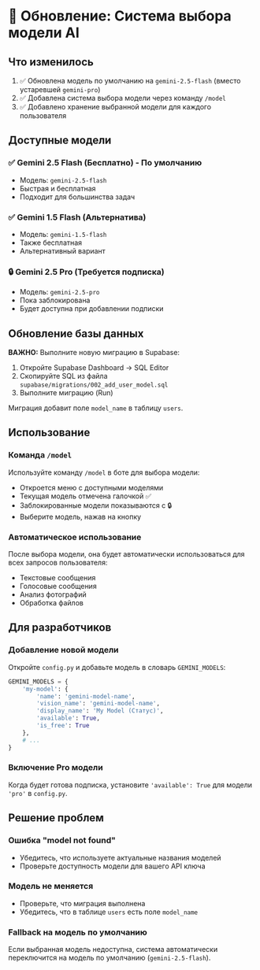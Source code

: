 # 🤖 Обновление: Система выбора модели AI

## Что изменилось

1. ✅ Обновлена модель по умолчанию на `gemini-2.5-flash` (вместо устаревшей `gemini-pro`)
2. ✅ Добавлена система выбора модели через команду `/model`
3. ✅ Добавлено хранение выбранной модели для каждого пользователя

## Доступные модели

### ✅ Gemini 2.5 Flash (Бесплатно) - По умолчанию
- Модель: `gemini-2.5-flash`
- Быстрая и бесплатная
- Подходит для большинства задач

### ✅ Gemini 1.5 Flash (Альтернатива)
- Модель: `gemini-1.5-flash`
- Также бесплатная
- Альтернативный вариант

### 🔒 Gemini 2.5 Pro (Требуется подписка)
- Модель: `gemini-2.5-pro`
- Пока заблокирована
- Будет доступна при добавлении подписки

## Обновление базы данных

**ВАЖНО:** Выполните новую миграцию в Supabase:

1. Откройте Supabase Dashboard → SQL Editor
2. Скопируйте SQL из файла `supabase/migrations/002_add_user_model.sql`
3. Выполните миграцию (Run)

Миграция добавит поле `model_name` в таблицу `users`.

## Использование

### Команда `/model`
Используйте команду `/model` в боте для выбора модели:
- Откроется меню с доступными моделями
- Текущая модель отмечена галочкой ✅
- Заблокированные модели показываются с 🔒
- Выберите модель, нажав на кнопку

### Автоматическое использование
После выбора модели, она будет автоматически использоваться для всех запросов пользователя:
- Текстовые сообщения
- Голосовые сообщения
- Анализ фотографий
- Обработка файлов

## Для разработчиков

### Добавление новой модели

Откройте `config.py` и добавьте модель в словарь `GEMINI_MODELS`:

```python
GEMINI_MODELS = {
    'my-model': {
        'name': 'gemini-model-name',
        'vision_name': 'gemini-model-name',
        'display_name': 'My Model (Статус)',
        'available': True,
        'is_free': True
    },
    # ...
}
```

### Включение Pro модели

Когда будет готова подписка, установите `'available': True` для модели `'pro'` в `config.py`.

## Решение проблем

### Ошибка "model not found"
- Убедитесь, что используете актуальные названия моделей
- Проверьте доступность модели для вашего API ключа

### Модель не меняется
- Проверьте, что миграция выполнена
- Убедитесь, что в таблице `users` есть поле `model_name`

### Fallback на модель по умолчанию
Если выбранная модель недоступна, система автоматически переключится на модель по умолчанию (`gemini-2.5-flash`).

